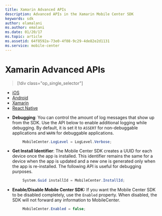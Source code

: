 ```yaml
---
title: Xamarin Advanced APIs
description: Advanced APIs in the Xamarin Mobile Center SDK
keywords: sdk
author: elamalani
ms.author: emalani
ms.date: 01/20/17
ms.topic: article
ms.assetid: 64f8592a-73e0-4f08-9c29-4de82e2d1131
ms.service: mobile-center
---
```


# Xamarin Advanced APIs

> [!div class="op_single_selector"]
- [iOS](ios.md)
- [Android](android.md)
- [Xamarin](xamarin.md)
- [React Native](react-native.md)

* **Debugging**: You can control the amount of log messages that show up from the SDK. Use the API below to enable additional logging while debugging. By default, it is set it to `ASSERT` for non-debuggable applications and `WARN` for debuggable applications.

```csharp
        MobileCenter.LogLevel = LogLevel.Verbose;
```

* **Get Install Identifier**: The Mobile Center SDK creates a UUID for each device once the app is installed. This identifier remains the same for a device when the app is updated and a new one is generated only when the app is re-installed. The following API is useful for debugging purposes.

```csharp
        System.Guid installId = MobileCenter.InstallId;
```

* **Enable/Disable Mobile Center SDK:** If you want the Mobile Center SDK to be disabled completely, use the `Enabled` property. When disabled, the SDK will not forward any information to MobileCenter.

```csharp
        MobileCenter.Enabled = false;
```
